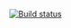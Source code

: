 [![Build status](https://ci.appveyor.com/api/projects/status/ys45o55xmph36r7m/branch/main?svg=true)](https://ci.appveyor.com/project/AbdrashitovaYuliya/patterns-testmode/branch/main)

